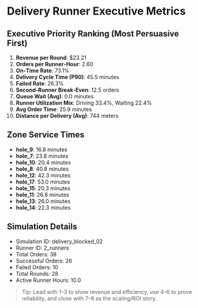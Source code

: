 # Delivery Runner Executive Metrics

## Executive Priority Ranking (Most Persuasive First)
1. **Revenue per Round**: $23.21
2. **Orders per Runner‑Hour**: 2.60
3. **On‑Time Rate**: 73.1%
4. **Delivery Cycle Time (P90)**: 45.5 minutes
5. **Failed Rate**: 26.3%
6. **Second‑Runner Break‑Even**: 12.5 orders
7. **Queue Wait (Avg)**: 0.0 minutes
8. **Runner Utilization Mix**: Driving 33.4%, Waiting 22.4%
9. **Avg Order Time**: 25.9 minutes
10. **Distance per Delivery (Avg)**: 744 meters

## Zone Service Times
- **hole_9**: 16.8 minutes
- **hole_7**: 23.8 minutes
- **hole_10**: 20.4 minutes
- **hole_8**: 40.8 minutes
- **hole_12**: 42.3 minutes
- **hole_17**: 53.0 minutes
- **hole_15**: 20.3 minutes
- **hole_11**: 26.8 minutes
- **hole_13**: 26.0 minutes
- **hole_14**: 22.3 minutes


## Simulation Details
- Simulation ID: delivery_blocked_02
- Runner ID: 2_runners
- Total Orders: 38
- Successful Orders: 26
- Failed Orders: 10
- Total Rounds: 28
- Active Runner Hours: 10.0

> Tip: Lead with 1–3 to show revenue and efficiency, use 4–6 to prove reliability, and close with 7–8 as the scaling/ROI story.
